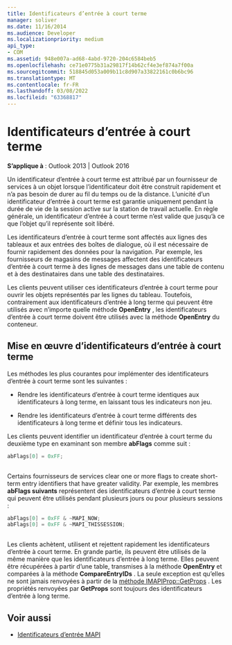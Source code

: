 ```yaml
---
title: Identificateurs d’entrée à court terme
manager: soliver
ms.date: 11/16/2014
ms.audience: Developer
ms.localizationpriority: medium
api_type:
- COM
ms.assetid: 948e007a-ad68-4abd-9720-204c6584beb5
ms.openlocfilehash: ce71e0775b31a29817f14b62cf4e3ef874a7f00a
ms.sourcegitcommit: 518845d053a009b11c8d907a33822161c0b6bc96
ms.translationtype: MT
ms.contentlocale: fr-FR
ms.lasthandoff: 03/08/2022
ms.locfileid: "63368817"
---
```

# <a name="short-term-entry-identifiers"></a>Identificateurs d’entrée à court terme

**S’applique à** : Outlook 2013 | Outlook 2016 
  
Un identificateur d’entrée à court terme est attribué par un fournisseur de services à un objet lorsque l’identificateur doit être construit rapidement et n’a pas besoin de durer au fil du temps ou de la distance. L’unicité d’un identificateur d’entrée à court terme est garantie uniquement pendant la durée de vie de la session active sur la station de travail actuelle. En règle générale, un identificateur d’entrée à court terme n’est valide que jusqu’à ce que l’objet qu’il représente soit libéré. 
  
Les identificateurs d’entrée à court terme sont affectés aux lignes des tableaux et aux entrées des boîtes de dialogue, où il est nécessaire de fournir rapidement des données pour la navigation. Par exemple, les fournisseurs de magasins de messages affectent des identificateurs d’entrée à court terme à des lignes de messages dans une table de contenu et à des destinataires dans une table des destinataires. 

Les clients peuvent utiliser ces identificateurs d’entrée à court terme pour ouvrir les objets représentés par les lignes du tableau. Toutefois, contrairement aux identificateurs d’entrée à long terme qui peuvent être utilisés avec n’importe quelle méthode **OpenEntry** , les identificateurs d’entrée à court terme doivent être utilisés avec la méthode **OpenEntry** du conteneur. 
  
## <a name="implementing-short-term-entry-identifiers"></a>Mise en œuvre d’identificateurs d’entrée à court terme

Les méthodes les plus courantes pour implémenter des identificateurs d’entrée à court terme sont les suivantes :
  
- Rendre les identificateurs d’entrée à court terme identiques aux identificateurs à long terme, en laissant tous les indicateurs non jeu. 
    
- Rendre les identificateurs d’entrée à court terme différents des identificateurs à long terme et définir tous les indicateurs. 
    
Les clients peuvent identifier un identificateur d’entrée à court terme du deuxième type en examinant son membre **abFlags** comme suit : 
  
```cpp
abFlags[0] = 0xFF;
 
```

Certains fournisseurs de services clear one or more flags to create short-term entry identifiers that have greater validity. Par exemple, les membres **abFlags suivants** représentent des identificateurs d’entrée à court terme qui peuvent être utilisés pendant plusieurs jours ou pour plusieurs sessions : 
  
```cpp
abFlags[0] = 0xFF & ~MAPI_NOW;
abFlags[0] = 0xFF & ~MAPI_THISSESSION;
 
```

Les clients achètent, utilisent et rejettent rapidement les identificateurs d’entrée à court terme. En grande partie, ils peuvent être utilisés de la même manière que les identificateurs d’entrée à long terme. Elles peuvent être récupérées à partir d’une table, transmises à la méthode **OpenEntry** et comparées à la méthode **CompareEntryIDs** . La seule exception est qu’elles ne sont jamais renvoyées à partir de la [méthode IMAPIProp::GetProps](imapiprop-getprops.md) . Les propriétés renvoyées par **GetProps** sont toujours des identificateurs d’entrée à long terme. 
  
## <a name="see-also"></a>Voir aussi

- [Identificateurs d’entrée MAPI](mapi-entry-identifiers.md)


